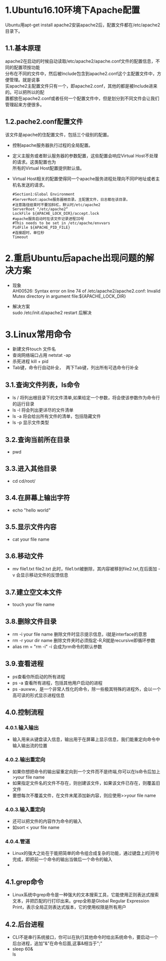 
# **1.Ubuntu16.10环境下Apache配置** 
  Ubuntu用apt-get install apache2安装apache2后，配置文件都在/etc/apache2目录下。

## 1.1.基本原理
  apache2在启动的时候自动读取/etc/apache2/apache.conf文件的配置信息，不同的配置项按功能  
  分布在不同的文件中，然后被Include包含到apache2.conf这个主配置文件中，方便管理。就是说事  
  实apache2主配置文件只有一个，即apache2.conf，其他的都是被Include进来的。可以把所以的配  
  置都放在apache2.conf或者任何一个配置文件中，但是划分到不同文件会让我们管理起来方便很多。
  
## 1.2.pache2.conf配置文件
  该文件是apache的住配置文件，包括三个级别的配置。
* 控制apache服务器执行过程的全局配置。
* 定义主服务或者默认服务器的参数配置，这些配置会响应Virtual Host不处理的请求。这类配置也为  
  所有的Virtual Host配置提供默认值。
* Virtual Host相关的配置使得同一个apache服务进程处理向不同IP地址或者主机名发送的请求。

  `#Section1:Global Environment`  
  `#ServerRoot:apache服务器根目录。主配置文件，日志都在该目录。`  
  `#注意路径结束时不要加斜杠，默认时/etc/apache2`  
  `ServerRoot "/etc/apache2“`  
  `LockFile ${APACHE_LOCK_DIR}/accept.lock`  
  `#apache服务启动时在该文件记录进程ID号`  
  `#This needs to be set in /etc/apache/envvars`  
  `PidFile ${APACHE_PID_FILE}`  
  `#连接超时，单位秒`  
  `Timeout`  
  
# **2.重启Ubuntu后apache出现问题的解决方案**  

* 现象  
AH00526: Syntax error on line 74 of /etc/apache2/apache2.conf:
Invalid Mutex directory in argument file:${APACHE_LOCK_DIR} 

* 解决方案  
sudo /etc/init.d/apache2 restart 后解决  

# **3.Linux常用命令**   
* 新建文件touch 文件名  
* 查询网络端口占用 netstat -ap
* 杀死进程 kill + pid  
* Tab键，命令行自动补全，  两下Tab键，列出所有可选命令行补全  

## 3.1.查询文件列表，ls命令  
* ls / 将列出根目录下的文件清单,如果给定一个参数，将会使该参数作为命令行的运行目录  
* ls -l 将会列出更详尽的文件清单
* ls -a 将会给出所有文件的清单，包括隐藏文件  
* ls -p 显示文件类型  

## 3.2.查询当前所在目录  
* pwd  

## 3.3.进入其他目录  
* cd cd/root/  

## 3.4.在屏幕上输出字符  
* echo "hello world"

## 3.5.显示文件内容  
*  cat your file name  

## 3.6.移动文件  
* mv file1.txt file2.txt 此时，file1.txt被删除，其内容被移到file2.txt,在后面加 -v 会显示移动文件的反馈信息  

## 3.7.建立空文本文件  
* touch  your file name  

## 3.8.删除文件目录  
* rm -i  your file name 删除文件时显示提示信息，i就是interface的意思
* rm -r your dir name 删除文件夹时必须指定-R,R就是recursive即循环参数  
* alias rm = "rm -i" -i 会成为rm命令的默认参数  

## 3.9.查看进程  
* ps查看你所启动的所有进程  
* ps -a 查看所有进程，包括其他用户启动的进程  
* ps -auxww，是一个非常人性化的命令，除一些极其特殊的进程外，会以一个高可读的形式显示进程信息  

## 4.0.控制流程  

### 4.0.1.输入输出  
* 输入用来从键盘读入信息，输出用于在屏幕上显示信息，我们能重定向命令中输入输出流的位置  

### 4.0.2.输出重定向  
* 如果你想把命令的输出留重定向到一个文件而不是终端,你可以在ls命令后加上 >your file name  
* 如果指定文件名的文件不存在，则创建该文件，如果该文件已存在，则覆盖旧文件
* 要想每次不覆盖文件，在文件末尾添加新内容，则应使用>>your file name  

### 4.0.3.输入重定向  
* 还可以把文件的内容作为命令的输入  
* 如sort < your file name  

### 4.0.4.管道  
* Linux的强大之处在于能把简单的命令组合成复杂的功能，通过键盘上的\|符号完成，即把前一个命令的输出当做后一个命令的输入  
* 

## 4.1.grep命令  
* Linux系统中grep命令是一种强大的文本搜索工具，它能使用正则表达式搜索文本，并把匹配的行打印出来。grep全称是Global Regular Expression Print，表示全局正则表达式版本，它的使用权限是所有用户  

## 4.2.后台进程  
* CLI不是串行系统接口，你可以在执行其他命令时给出系统命令，要启动一个后台进程，追加"\&"在命令后面,这事\&相当于";"
* sleep 60&  
ls 
